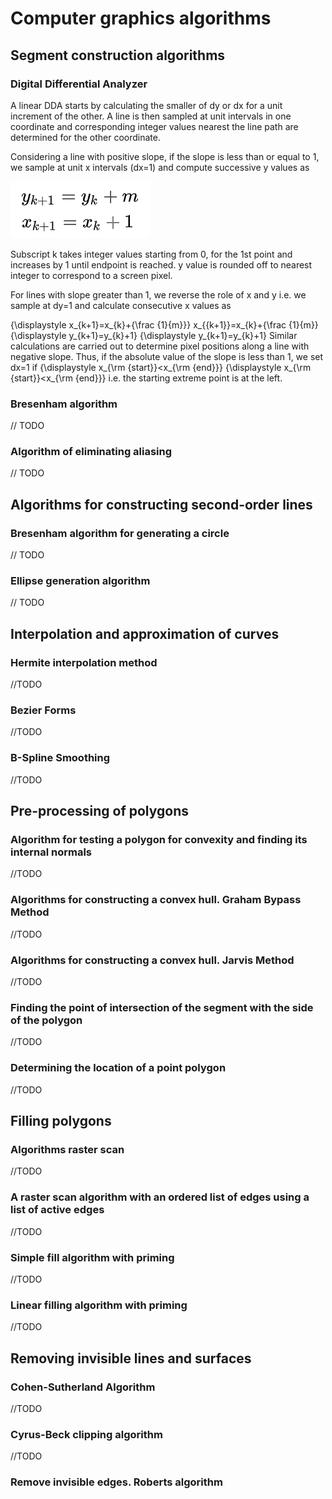 # Computer graphics algorithms

## Segment construction algorithms
   
### Digital Differential Analyzer
A linear DDA starts by calculating the smaller of dy or dx for a unit increment of the other. A line is then sampled at unit intervals in one coordinate and corresponding integer values nearest the line path are determined for the other coordinate.

Considering a line with positive slope, if the slope is less than or equal to 1, we sample at unit x intervals (dx=1) and compute successive y values as

![](readme_images/Screenshot%202019-05-23%20at%2001.08.12.png)

Subscript k takes integer values starting from 0, for the 1st point and increases by 1 until endpoint is reached. y value is rounded off to nearest integer to correspond to a screen pixel.

For lines with slope greater than 1, we reverse the role of x and y i.e. we sample at dy=1 and calculate consecutive x values as

{\displaystyle x_{k+1}=x_{k}+{\frac {1}{m}}} x_{{k+1}}=x_{k}+{\frac  {1}{m}}
{\displaystyle y_{k+1}=y_{k}+1} {\displaystyle y_{k+1}=y_{k}+1}
Similar calculations are carried out to determine pixel positions along a line with negative slope. Thus, if the absolute value of the slope is less than 1, we set dx=1 if {\displaystyle x_{\rm {start}}<x_{\rm {end}}} {\displaystyle x_{\rm {start}}<x_{\rm {end}}} i.e. the starting extreme point is at the left.

### Bresenham algorithm
// TODO

### Algorithm of eliminating aliasing
// TODO

## Algorithms for constructing second-order lines

### Bresenham algorithm for generating a circle
// TODO

### Ellipse generation algorithm
// TODO

## Interpolation and approximation of curves

### Hermite interpolation method
//TODO

### Bezier Forms
//TODO

### B-Spline Smoothing
//TODO

## Pre-processing of polygons

### Algorithm for testing a polygon for convexity and finding its internal normals
//TODO

### Algorithms for constructing a convex hull. Graham Bypass Method
//TODO

### Algorithms for constructing a convex hull. Jarvis Method
//TODO

### Finding the point of intersection of the segment with the side of the polygon
//TODO

### Determining the location of a point polygon
//TODO

## Filling polygons

### Algorithms raster scan
//TODO

### A raster scan algorithm with an ordered list of edges using a list of active edges
//TODO

### Simple fill algorithm with priming
//TODO

### Linear filling algorithm with priming
//TODO

## Removing invisible lines and surfaces

### Cohen-Sutherland Algorithm
//TODO

### Cyrus-Beck clipping algorithm
//TODO

### Remove invisible edges. Roberts algorithm